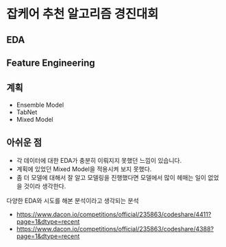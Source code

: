 # 잡케어 추천 알고리즘 경진대회

## EDA

## Feature Engineering

## 계획
- Ensemble Model
- TabNet
- Mixed Model

## 아쉬운 점
- 각 데이터에 대한 EDA가 충분히 이뤄지지 못했던 느낌이 있습니다.
- 계획에 있었던 Mixed Model을 적용시켜 보지 못했다.
- 좀 더 모델에 대해서 잘 알고 모델링을 진행했다면 모델에서 많이 헤매는 일이 없었을 것이라 생각한다.

다양한 EDA와 시도를 해본 분석이라고 생각되는 분석
- https://www.dacon.io/competitions/official/235863/codeshare/4411?page=1&dtype=recent
- https://www.dacon.io/competitions/official/235863/codeshare/4388?page=1&dtype=recent
